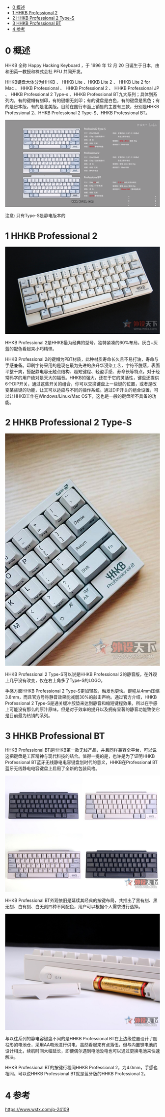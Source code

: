 
<!-- @import "[TOC]" {cmd="toc" depthFrom=1 depthTo=6 orderedList=false} -->

<!-- code_chunk_output -->

- [0 概述](#0-概述)
- [1 HHKB Professional 2](#1-hhkb-professional-2)
- [2 HHKB Professional 2 Type\-S](#2-hhkb-professional-2-type-s)
- [3 HHKB Professional BT](#3-hhkb-professional-bt)
- [4 参考](#4-参考)

<!-- /code_chunk_output -->

# 0 概述

HHKB 全称 Happy Hacking Keyboard ，于 1996 年 12 月 20 日诞生于日本，由和田英一教授和株式会社 PFU 共同开发。

HHKB键盘大体分为HHKB 、 HHKB Lite 、HKKB Lite 2 、 HHKB Lite 2 for Mac 、 HHKB Professional 、 HHKB Professional 2 、 HHKB Professional JP 、 HHKB Professional 2 Type-s 、HHKB Professional BT九大系列；具体到系列内，有的键帽有刻印，有的键帽无刻印；有的键盘是白色，有的键盘是黑色；有的是日本版，有的是北美版。目前在国行市面上销售的主要有三款，分别是HHKB Professional 2、HHKB Professional 2 Type-S、HHKB Professional BT。

![config](./images/1.png)

注意: 只有Type\-S是静电版本的

# 1 HHKB Professional 2

![config](./images/2.jpeg)

HHKB Professional 2是HHKB最为经典的型号，独特紧凑的60%布局，灰白+灰蓝的配色看起来小巧精悍。

HHKB Professional 2的键帽为PBT材质，此种材质寿命长久且不易打油，寿命与手感兼备。印刷字符采用的是现在最为先进的热升华浸染工艺，字符不脱落，表面平整干爽，搭配静电容无触点结构、超短键程、轻盈手感、寿命长等特点，对于经常码字的用户绝对是天大的福音。HHKB的强大，还在于它的灵活性，键盘还提供6个DIP开关，通过这些开关的组合，你可以交换键盘上一些键的位置，或者是改变某些键的功能，让其可以适应与不同的操作系统。通过DIP开关的组合设置，可以让HHKB工作在Windows/Linux/Mac OS下，这也是一般的键盘所不具备的功能。

# 2 HHKB Professional 2 Type\-S

![config](./images/3.jpeg)

HHKB Professional 2 Type-S可以说是HHKB Professional 2的静音版，在外观上几乎没有改变，仅在右上角多了Type-S的LOGO。

手感方面HHKB Professional 2 Type-S更加轻盈，触发也更快。键程从4mm压缩3.8mm，而且官方号称静音效果能减弱30%的敲击声响。通过官方介绍，HHKB Professional 2 Type-S是通关缓冲胶垫来达到静音和缩短键程效果，所以在手感上可能没有那么的原汁原味，但是对于效率的提升以及拥有显著的静音功能致使它是目前最为热销的系列。

# 3 HHKB Professional BT

HHKB Professional BT是HHKB第一款无线产品，并且同样兼容全平台，可以说这把键盘是工匠精神与现代科技的结合。值得一提的是，也许是为了证明HHKB Professional BT蓝牙无线静电电容键盘划时代的意义，HHKB在Professional BT蓝牙无线静电电容键盘上启用了全新的包装风格。

![config](./images/4.jpeg)

HHKB Professional BT外观依旧是延续其经典的按键布局，共推出了黑有刻、黑无刻、白有刻、白无刻四种不同配色，用户可以根据个人需求进行选择。

![config](./images/5.jpeg)

与以往系列的静电容键盘不同的是HHKB Professional BT在上边缘位置设计了圆柱形的电池仓，采用AA电池进行供电，虽然看起来有点落伍，但与内置锂电池的设计相比，续航时间大幅延长，即便偶尔遇到电池没电也可以通过更换电池来快速解决。

HHKB Professional BT的按键行程同HHKB Professional 2，为4.0mm，手感也相同。可以说HHKB Professional BT就是蓝牙版的HHKB Professional 2。

# 4 参考

https://www.wstx.com/p-24109